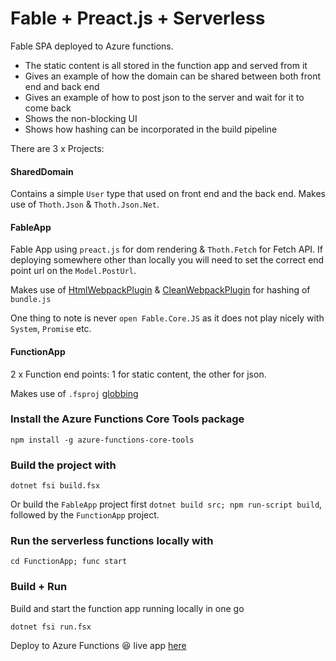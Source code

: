 # Fable + Preact.js + Serverless

Fable SPA deployed to Azure functions.

- The static content is all stored in the function app and served from it
- Gives an example of how the domain can be shared between both front end and back end
- Gives an example of how to post json to the server and wait for it to come back
- Shows the non-blocking UI
- Shows how hashing can be incorporated in the build pipeline

There are 3 x Projects:

#### SharedDomain
Contains a simple `User` type that used on front end and the back end. Makes use of `Thoth.Json` & `Thoth.Json.Net`.

#### FableApp
Fable App using `preact.js` for dom rendering & `Thoth.Fetch` for Fetch API. If deploying somewhere other than locally you will need to set the correct end point url on the `Model.PostUrl`.

Makes use of [HtmlWebpackPlugin](https://github.com/jantimon/html-webpack-plugin) & [CleanWebpackPlugin](https://github.com/johnagan/clean-webpack-plugin) for hashing of `bundle.js`

One thing to note is never `open Fable.Core.JS` as it does not play nicely with `System`, `Promise` etc.

#### FunctionApp
2 x Function end points: 1 for static content, the other for json.

Makes use of `.fsproj` [globbing](https://github.com/Microsoft/VSProjectSystem/blob/master/doc/overview/globbing_behavior.md)

### Install the Azure Functions Core Tools package
```
npm install -g azure-functions-core-tools
```

### Build the project with

```
dotnet fsi build.fsx
```
Or build the `FableApp` project first `dotnet build src; npm run-script build`, followed by the `FunctionApp` project.

### Run the serverless functions locally with
```
cd FunctionApp; func start
```

### Build + Run
Build and start the function app running locally in one go
```
dotnet fsi run.fsx
```
Deploy to Azure Functions :satisfied: live app [here](https://fableserverless.azurewebsites.net/api/public/)